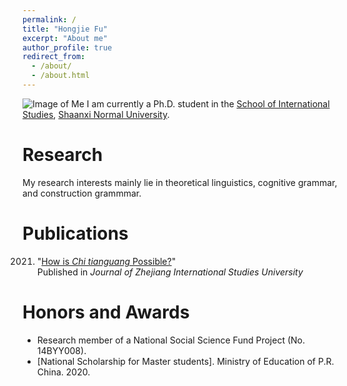 ```yaml
---
permalink: /
title: "Hongjie Fu"
excerpt: "About me"
author_profile: true
redirect_from: 
  - /about/
  - /about.html
---
```

![Image of Me](https://hongjie-fu.github.io/images/grad,jpeg)
I am currently a Ph.D. student in the [School of International Studies](http://www.wyxy.snnu.edu.cn/), [Shaanxi Normal University](https://www.snnu.edu.cn/). <br>

# Research
My research interests mainly lie in theoretical linguistics, cognitive grammar, and construction grammmar. <br>

# Publications
2021. "[How is *Chi tianguang* Possible?](https://kns.cnki.net/kcms/detail/detail.aspx?FileName=ZJJX202101013&DbName=CJFQ2021)" <br> Published in *Journal of Zhejiang International Studies University* 

# Honors and Awards
*  Research member of a National Social Science Fund Project (No. 14BYY008).
*  [National Scholarship for Master students].  Ministry of Education of P.R. China. 2020.

<!---Activity and Service--->
<!---Experience--->
